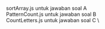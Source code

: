 sortArray.js untuk jawaban soal A \
PatternCount.js untuk jawaban soal B \
CountLetters.js untuk jawaban soal C \
